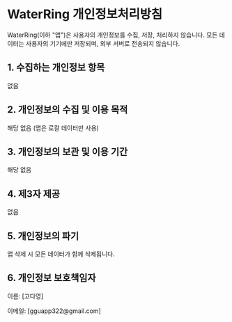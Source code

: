 <!DOCTYPE html>
<html lang="ko">
<head>
  <meta charset="UTF-8">
  <meta name="viewport" content="width=device-width, initial-scale=1.0">
</head>
<body>
  <h1>WaterRing 개인정보처리방침</h1>
  <p>WaterRing(이하 "앱")은 사용자의 개인정보를 수집, 저장, 처리하지 않습니다. 모든 데이터는 사용자의 기기에만 저장되며, 외부 서버로 전송되지 않습니다.</p>

  <h2>1. 수집하는 개인정보 항목</h2>
  <p>없음</p>

  <h2>2. 개인정보의 수집 및 이용 목적</h2>
  <p>해당 없음 (앱은 로컬 데이터만 사용)</p>

  <h2>3. 개인정보의 보관 및 이용 기간</h2>
  <p>해당 없음</p>

  <h2>4. 제3자 제공</h2>
  <p>없음</p>

  <h2>5. 개인정보의 파기</h2>
  <p>앱 삭제 시 모든 데이터가 함께 삭제됩니다.</p>

  <h2>6. 개인정보 보호책임자</h2>
  <p>이름: [고다영]</p>
  <p>이메일: [gguapp322@gmail.com]</p>
</body>
</html>
